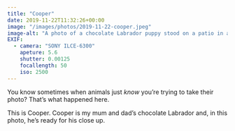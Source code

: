 ```yaml
---
title: "Cooper"
date: 2019-11-22T11:32:26+00:00
image: "/images/photos/2019-11-22-cooper.jpeg"
image-alt: "A photo of a chocolate Labrador puppy stood on a patio in a garden."
EXIF:
  - camera: "SONY ILCE-6300"
    apeture: 5.6
    shutter: 0.00125
    focallength: 50
    iso: 2500
---
```


You know sometimes when animals just _know_ you’re trying to take their photo? That’s what happened here.

This is Cooper. Cooper is my mum and dad’s chocolate Labrador and, in this photo, he’s ready for his close up.